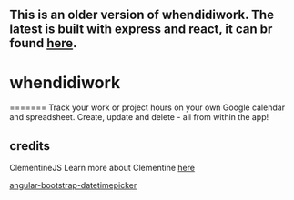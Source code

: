 ## This is an older version of whendidiwork. The latest is built with express and react, it can br found [here](https://github.com/blehr/whendidiwork).

# whendidiwork
=======
Track your work or project hours on your own Google calendar and spreadsheet. Create, update and delete - all from within the app!


## credits
ClementineJS
Learn more about Clementine [here](https://github.com/johnstonbl01/clementinejs-fcc)

[angular-bootstrap-datetimepicker](https://github.com/dalelotts/angular-bootstrap-datetimepicker)
